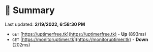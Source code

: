 # 📖 Summary
Last updated: **2/19/2022, 6:58:30 PM**

- `GET` [https://uptimerfree.tk](https://uptimerfree.tk) - **Up** (893ms)
- `GET` [https://monitoruptimer.tk](https://monitoruptimer.tk) - **Down** (202ms)
